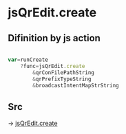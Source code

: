 # jsQrEdit.create

## Difinition by js action

```js.js

var=runCreate
	?func=jsQrEdit.create
		&qrConFilePathString
		&qrPrefixTypeString
		&broadcastIntentMapStrString
```

## Src

-> [jsQrEdit.create](https://github.com/puutaro/CommandClick/blob/master/app/src/main/java/com/puutaro/commandclick/fragment_lib/terminal_fragment/js_interface/qr/JsQrEdit.kt#L31)


